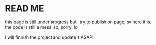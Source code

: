 # READ ME
this page is still under progress but I try to publish on page, so here it is.<br/>
the code is still a mess. so, sorry. lol
<br/><br/>
I will finnish the project and update it ASAP!
